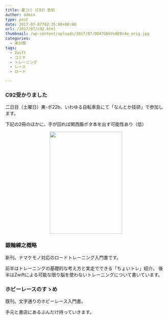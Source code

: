 ```yaml
---
title: 夏コミ（C92）告知
author: admin
type: post
date: 2017-07-07T02:35:00+00:00
url: /2017/07/c92.html
thumbnail: /wp-content/uploads/2017/07/DD47GDkVoAEOn4e_orig.jpg
categories:
  - 未分類
tags:
  - Zwift
  - コミケ
  - トレーニング
  - レース
  - ロード

---
```

<div class="separator" style="clear: both; text-align: center;">

</div>



### C92受かりました

二日目（土曜日）東-ポ22b、いわゆる自転車島にて「なんとか技研」で参加します。

下記の2冊のほかに、手が回れば関西飯ポタ本を出す可能性あり（低）


<div class="separator" style="clear: both; text-align: center;">
<img border="0" data-original-height="1600" data-original-width="1140" height="320" src="https://blog.gensobunya.net/wp-content/uploads/2017/07/DD47GDkVoAEOn4e_orig.jpg" width="227" />
</div>
<div style="float:none;">
<h3>銀輪練之概略</h3>
新刊。ナマケモノ対応のロードトレーニング入門書です。

前半はトレーニングの基礎的な考え方と実走でできる「ちょいトレ」紹介。
後半はZwiftによる可能な限り脳を使わないトレーニングについて書いています。
</div>

<div class="separator" style="clear: both; text-align: center;">

</div>
<div style="float:none;">
<h3>ホビーレースのすゝめ</h3>
既刊。文字通りのホビーレース入門書。

手元と書店にあるぶんだけ持っていきます。
</div>